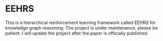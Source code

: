 # EEHRS
This is a hierarchical reinforcement learning framework called EEHRS for knowledge graph reasoning.
The project is under maintenance, please be patient.
I will update the project after the paper is officially published.
